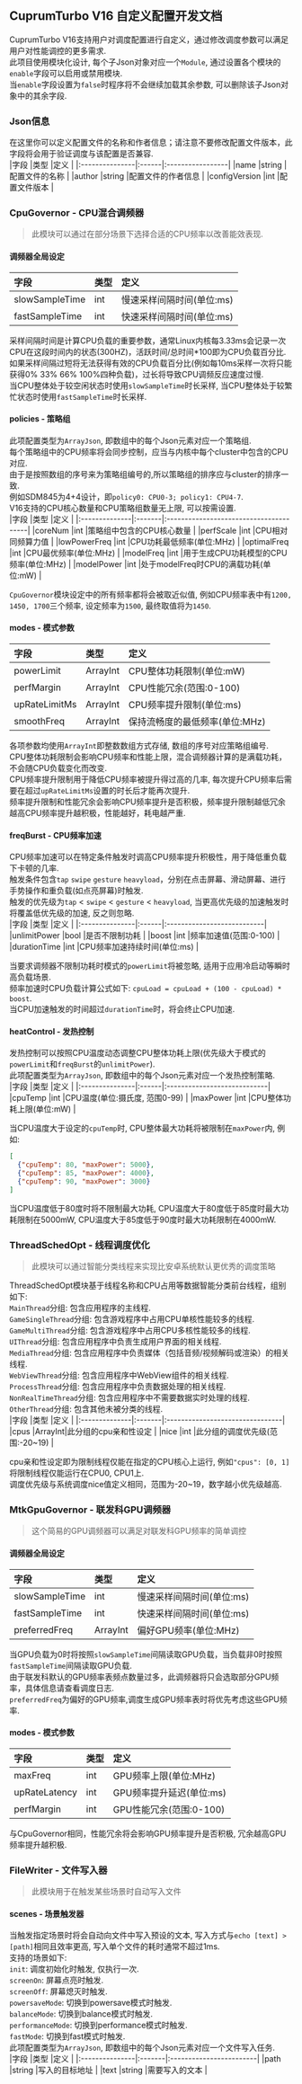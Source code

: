 ## CuprumTurbo V16 自定义配置开发文档  
CuprumTurbo V16支持用户对调度配置进行自定义，通过修改调度参数可以满足用户对性能调控的更多需求.  
此项目使用模块化设计, 每个子Json对象对应一个`Module`, 通过设置各个模块的`enable`字段可以启用或禁用模块.  
当`enable`字段设置为`false`时程序将不会继续加载其余参数, 可以删除该子Json对象中的其余字段.  
### Json信息  
在这里你可以定义配置文件的名称和作者信息；请注意不要修改配置文件版本，此字段将会用于验证调度与该配置是否兼容.  
|字段            |类型   |定义               |
|:---------------|:------|:-----------------|
|name            |string |配置文件的名称     |
|author          |string |配置文件的作者信息  |
|configVersion   |int    |配置文件版本       |
### CpuGovernor - CPU混合调频器  
> 此模块可以通过在部分场景下选择合适的CPU频率以改善能效表现.
#### 调频器全局设定  
|字段            |类型   |定义                      |
|:---------------|:------|:------------------------|
|slowSampleTime  |int    |慢速采样间隔时间(单位:ms)  |
|fastSampleTime  |int    |快速采样间隔时间(单位:ms)  |
  
采样间隔时间是计算CPU负载的重要参数，通常Linux内核每3.33ms会记录一次CPU在这段时间内的状态(300HZ)，活跃时间/总时间*100即为CPU负载百分比.  
如果采样间隔过短将无法获得有效的CPU负载百分比(例如每10ms采样一次将只能获得0% 33% 66% 100%四种负载)，过长将导致CPU调频反应速度过慢.  
当CPU整体处于较空闲状态时使用`slowSampleTime`时长采样, 当CPU整体处于较繁忙状态时使用`fastSampleTime`时长采样.  
#### policies - 策略组    
此项配置类型为`ArrayJson`, 即数组中的每个Json元素对应一个策略组.  
每个策略组中的CPU频率将会同步控制，应当与内核中每个cluster中包含的CPU对应.  
由于是按照数组的序号来为策略组编号的,所以策略组的排序应与cluster的排序一致.  
例如SDM845为4+4设计，即`policy0: CPU0-3; policy1: CPU4-7`.  
V16支持的CPU核心数量和CPU策略组数量无上限, 可以按需设置.  
|字段            |类型    |定义                                    |
|:--------------|:-------|:---------------------------------------|
|coreNum        |int     |策略组中包含的CPU核心数量                 |
|perfScale      |int     |CPU相对同频算力值                        |
|lowPowerFreq   |int     |CPU功耗最低频率(单位:MHz)                |
|optimalFreq    |int     |CPU最优频率(单位:MHz)                    |
|modelFreq      |int     |用于生成CPU功耗模型的CPU频率(单位:MHz)     |
|modelPower     |int     |处于modelFreq时CPU的满载功耗(单位:mW)     |
  
`CpuGovernor`模块设定中的所有频率都将会被取近似值, 例如CPU频率表中有`1200, 1450, 1700`三个频率, 设定频率为`1500`, 最终取值将为`1450`.  
#### modes - 模式参数  
|字段            |类型     |定义                         |
|:---------------|:-------|:----------------------------|
|powerLimit      |ArrayInt|CPU整体功耗限制(单位:mW)      |
|perfMargin      |ArrayInt|CPU性能冗余(范围:0-100)       |
|upRateLimitMs   |ArrayInt|CPU频率提升限制(单位:ms)      |
|smoothFreq      |ArrayInt|保持流畅度的最低频率(单位:MHz) |
  
各项参数均使用`ArrayInt`即整数数组方式存储, 数组的序号对应策略组编号.  
CPU整体功耗限制会影响CPU频率和性能上限，混合调频器计算的是满载功耗，不会随CPU负载变化而改变.  
CPU频率提升限制用于降低CPU频率被提升得过高的几率, 每次提升CPU频率后需要在超过`upRateLimitMs`设置的时长后才能再次提升.  
频率提升限制和性能冗余会影响CPU频率提升是否积极，频率提升限制越低冗余越高CPU频率提升越积极，性能越好，耗电越严重.  
#### freqBurst - CPU频率加速  
CPU频率加速可以在特定条件触发时调高CPU频率提升积极性，用于降低重负载下卡顿的几率.  
触发条件包含`tap` `swipe` `gesture` `heavyload`，分别在点击屏幕、滑动屏幕、进行手势操作和重负载(如点亮屏幕)时触发.  
触发的优先级为`tap` < `swipe` < `gesture` < `heavyload`, 当更高优先级的加速触发时将覆盖低优先级的加速, 反之则忽略.  
|字段            |类型   |定义                         |
|:---------------|:------|:---------------------------|
|unlimitPower    |bool   |是否不限制功耗               |
|boost           |int    |频率加速值(范围:0-100)       |
|durationTime    |int    |CPU频率加速持续时间(单位:ms)  |
  
当要求调频器不限制功耗时模式的`powerLimit`将被忽略, 适用于应用冷启动等瞬时高负载场景.  
频率加速时CPU负载计算公式如下: `cpuLoad = cpuLoad + (100 - cpuLoad) * boost`.  
当CPU加速触发的时间超过`durationTime`时，将会终止CPU加速.  
#### heatControl - 发热控制  
发热控制可以按照CPU温度动态调整CPU整体功耗上限(优先级大于模式的`powerLimit`和`freqBurst`的`unlimitPower`).  
此项配置类型为`ArrayJson`, 即数组中的每个Json元素对应一个发热控制策略.  
|字段            |类型   |定义                          |
|:---------------|:------|:----------------------------|
|cpuTemp         |int    |CPU温度(单位:摄氏度, 范围0-99) |
|maxPower        |int    |CPU整体功耗上限(单位:mW)       |
  
当CPU温度大于设定的`cpuTemp`时, CPU整体最大功耗将被限制在`maxPower`内, 例如:  
``` Json
[
  {"cpuTemp": 80, "maxPower": 5000},
  {"cpuTemp": 85, "maxPower": 4000},
  {"cpuTemp": 90, "maxPower": 3000}
]
```
当CPU温度低于80度时将不限制最大功耗, CPU温度大于80度低于85度时最大功耗限制在5000mW, CPU温度大于85度低于90度时最大功耗限制在4000mW.
### ThreadSchedOpt - 线程调度优化  
> 此模块可以通过智能分类线程来实现比安卓系统默认更优秀的调度策略
  
ThreadSchedOpt模块基于线程名称和CPU占用等数据智能分类前台线程，组别如下:  
`MainThread`分组: 包含应用程序的主线程.   
`GameSingleThread`分组: 包含游戏程序中占用CPU单核性能较多的线程.  
`GameMultiThread`分组: 包含游戏程序中占用CPU多核性能较多的线程.  
`UIThread`分组: 包含应用程序中负责生成用户界面的相关线程.  
`MediaThread`分组: 包含应用程序中负责媒体（包括音频/视频解码或渲染）的相关线程.  
`WebViewThread`分组: 包含应用程序中WebView组件的相关线程.  
`ProcessThread`分组: 包含应用程序中负责数据处理的相关线程.  
`NonRealTimeThread`分组: 包含应用程序中不需要数据实时处理的线程.  
`OtherThread`分组: 包含其他未被分类的线程.     
|字段           |类型    |定义                              |
|:--------------|:-------|:--------------------------------|
|cpus           |ArrayInt|此分组的cpu亲和性设定              |
|nice           |int     |此分组的调度优先级(范围:-20~19)    |

cpu亲和性设定即为限制线程仅能在指定的CPU核心上运行, 例如`"cpus": [0, 1]`将限制线程仅能运行在CPU0, CPU1上.  
调度优先级与系统调度nice值定义相同，范围为-20~19，数字越小优先级越高.  
### MtkGpuGovernor - 联发科GPU调频器  
> 这个简易的GPU调频器可以满足对联发科GPU频率的简单调控  
#### 调频器全局设定  
|字段            |类型     |定义                     |
|:---------------|:-------|:------------------------|
|slowSampleTime  |int     |慢速采样间隔时间(单位:ms)  |
|fastSampleTime  |int     |快速采样间隔时间(单位:ms)  |
|preferredFreq   |ArrayInt|偏好GPU频率(单位:MHz)     |
  
当GPU负载为0时将按照`slowSampleTime`间隔读取GPU负载，当负载非0时按照`fastSampleTime`间隔读取GPU负载.   
由于联发科默认的GPU频率表频点数量过多，此调频器将只会选取部分GPU频率，具体信息请查看调度日志.  
`preferredFreq`为偏好的GPU频率,调度生成GPU频率表时将优先考虑这些GPU频率.  
#### modes - 模式参数 
|字段            |类型    |定义                      |
|:---------------|:-------|:------------------------|
|maxFreq         |int     |GPU频率上限(单位:MHz)     |
|upRateLatency   |int     |GPU频率提升延迟(单位:ms)  |
|perfMargin      |int     |GPU性能冗余(范围:0-100)   |
  
与CpuGovernor相同，性能冗余将会影响GPU频率提升是否积极, 冗余越高GPU频率提升越积极. 
### FileWriter - 文件写入器
> 此模块用于在触发某些场景时自动写入文件
#### scenes - 场景触发器
当触发指定场景时将会自动向文件中写入预设的文本, 写入方式与`echo [text] > [path]`相同且效率更高, 写入单个文件的耗时通常不超过1ms.  
支持的场景如下:  
`init`: 调度初始化时触发, 仅执行一次.  
`screenOn`: 屏幕点亮时触发.  
`screenOff`: 屏幕熄灭时触发.  
`powersaveMode`: 切换到powersave模式时触发.  
`balanceMode`: 切换到balance模式时触发.  
`performanceMode`: 切换到performance模式时触发.  
`fastMode`: 切换到fast模式时触发.  
此项配置类型为`ArrayJson`, 即数组中的每个Json元素对应一个文件写入任务.  
|字段            |类型    |定义                      |
|:---------------|:-------|:------------------------|
|path            |string  |写入的目标地址            |
|text            |string  |需要写入的文本            | 
